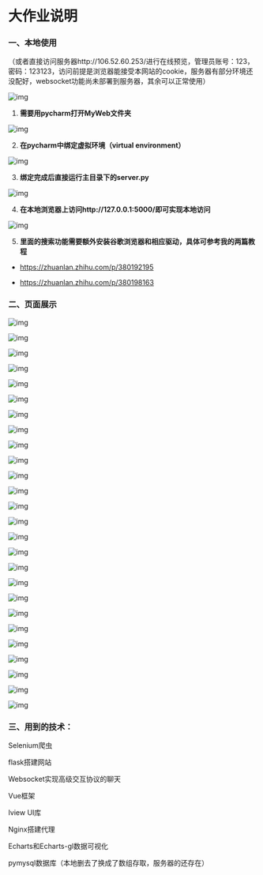 # 大作业说明

### 一、本地使用

（或者直接访问服务器http://106.52.60.253/进行在线预览，管理员账号：123，密码：123123，访问前提是浏览器能接受本网站的cookie，服务器有部分环境还没配好，websocket功能尚未部署到服务器，其余可以正常使用）

![img](file:///C:\Users\remub\AppData\Local\Temp\ksohtml49704\wps1.jpg) 

1. **需要用pycharm打开MyWeb文件夹**

![img](file:///C:\Users\remub\AppData\Local\Temp\ksohtml49704\wps2.jpg) 

2. **在pycharm中绑定虚拟环境（virtual environment）**

![img](file:///C:\Users\remub\AppData\Local\Temp\ksohtml49704\wps3.jpg) 

 

3. **绑定完成后直接运行主目录下的server.py**

![img](file:///C:\Users\remub\AppData\Local\Temp\ksohtml49704\wps4.jpg) 

4. **在本地浏览器上访问http://127.0.0.1:5000/即可实现本地访问**

![img](file:///C:\Users\remub\AppData\Local\Temp\ksohtml49704\wps5.jpg) 

5. **里面的搜索功能需要额外安装谷歌浏览器和相应驱动，具体可参考我的两篇教程**

- https://zhuanlan.zhihu.com/p/380192195

- https://zhuanlan.zhihu.com/p/380198163

### 二、页面展示

![img](file:///C:\Users\remub\AppData\Local\Temp\ksohtml49704\wps6.jpg) 

![img](file:///C:\Users\remub\AppData\Local\Temp\ksohtml49704\wps7.jpg) 

![img](file:///C:\Users\remub\AppData\Local\Temp\ksohtml49704\wps8.jpg) 

![img](file:///C:\Users\remub\AppData\Local\Temp\ksohtml49704\wps9.jpg) 

![img](file:///C:\Users\remub\AppData\Local\Temp\ksohtml49704\wps10.jpg) 

![img](file:///C:\Users\remub\AppData\Local\Temp\ksohtml49704\wps11.jpg) 

![img](file:///C:\Users\remub\AppData\Local\Temp\ksohtml49704\wps12.jpg) 

![img](file:///C:\Users\remub\AppData\Local\Temp\ksohtml49704\wps13.jpg) 

![img](file:///C:\Users\remub\AppData\Local\Temp\ksohtml49704\wps14.jpg) 

![img](file:///C:\Users\remub\AppData\Local\Temp\ksohtml49704\wps15.jpg) 

![img](file:///C:\Users\remub\AppData\Local\Temp\ksohtml49704\wps16.jpg) 

![img](file:///C:\Users\remub\AppData\Local\Temp\ksohtml49704\wps17.jpg) 

![img](file:///C:\Users\remub\AppData\Local\Temp\ksohtml49704\wps18.jpg) 

![img](file:///C:\Users\remub\AppData\Local\Temp\ksohtml49704\wps19.jpg) 

![img](file:///C:\Users\remub\AppData\Local\Temp\ksohtml49704\wps20.jpg) 

![img](file:///C:\Users\remub\AppData\Local\Temp\ksohtml49704\wps21.jpg) 

![img](file:///C:\Users\remub\AppData\Local\Temp\ksohtml49704\wps22.jpg) 

![img](file:///C:\Users\remub\AppData\Local\Temp\ksohtml49704\wps23.jpg) 

![img](file:///C:\Users\remub\AppData\Local\Temp\ksohtml49704\wps24.jpg) 

![img](file:///C:\Users\remub\AppData\Local\Temp\ksohtml49704\wps25.jpg) 

![img](file:///C:\Users\remub\AppData\Local\Temp\ksohtml49704\wps26.jpg) 

![img](file:///C:\Users\remub\AppData\Local\Temp\ksohtml49704\wps27.jpg) 

![img](file:///C:\Users\remub\AppData\Local\Temp\ksohtml49704\wps28.jpg) 

![img](file:///C:\Users\remub\AppData\Local\Temp\ksohtml49704\wps29.jpg) 

![img](file:///C:\Users\remub\AppData\Local\Temp\ksohtml49704\wps30.jpg) 

![img](file:///C:\Users\remub\AppData\Local\Temp\ksohtml49704\wps31.jpg) 

### 三、用到的技术：

Selenium爬虫

flask搭建网站

Websocket实现高级交互协议的聊天

Vue框架

Iview UI库

Nginx搭建代理

Echarts和Echarts-gl数据可视化

pymysql数据库（本地删去了换成了数组存取，服务器的还存在）

